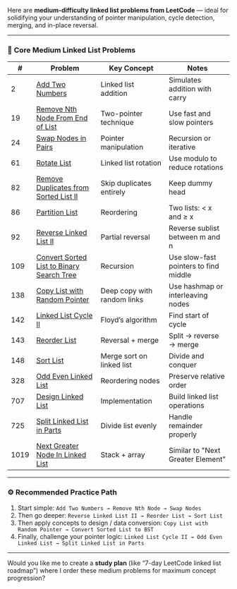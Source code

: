 Here are **medium-difficulty linked list problems from LeetCode** — ideal for solidifying your understanding of pointer manipulation, cycle detection, merging, and in-place reversal.

---

### 🧩 **Core Medium Linked List Problems**

| #    | Problem                                                                                                               | Key Concept                 | Notes                                 |
| ---- | --------------------------------------------------------------------------------------------------------------------- | --------------------------- | ------------------------------------- |
| 2    | [Add Two Numbers](https://leetcode.com/problems/add-two-numbers/)                                                     | Linked list addition        | Simulates addition with carry         |
| 19   | [Remove Nth Node From End of List](https://leetcode.com/problems/remove-nth-node-from-end-of-list/)                   | Two-pointer technique       | Use fast and slow pointers            |
| 24   | [Swap Nodes in Pairs](https://leetcode.com/problems/swap-nodes-in-pairs/)                                             | Pointer manipulation        | Recursion or iterative                |
| 61   | [Rotate List](https://leetcode.com/problems/rotate-list/)                                                             | Linked list rotation        | Use modulo to reduce rotations        |
| 82   | [Remove Duplicates from Sorted List II](https://leetcode.com/problems/remove-duplicates-from-sorted-list-ii/)         | Skip duplicates entirely    | Keep dummy head                       |
| 86   | [Partition List](https://leetcode.com/problems/partition-list/)                                                       | Reordering                  | Two lists: < x and ≥ x                |
| 92   | [Reverse Linked List II](https://leetcode.com/problems/reverse-linked-list-ii/)                                       | Partial reversal            | Reverse sublist between m and n       |
| 109  | [Convert Sorted List to Binary Search Tree](https://leetcode.com/problems/convert-sorted-list-to-binary-search-tree/) | Recursion                   | Use slow-fast pointers to find middle |
| 138  | [Copy List with Random Pointer](https://leetcode.com/problems/copy-list-with-random-pointer/)                         | Deep copy with random links | Use hashmap or interleaving nodes     |
| 142  | [Linked List Cycle II](https://leetcode.com/problems/linked-list-cycle-ii/)                                           | Floyd’s algorithm           | Find start of cycle                   |
| 143  | [Reorder List](https://leetcode.com/problems/reorder-list/)                                                           | Reversal + merge            | Split → reverse → merge               |
| 148  | [Sort List](https://leetcode.com/problems/sort-list/)                                                                 | Merge sort on linked list   | Divide and conquer                    |
| 328  | [Odd Even Linked List](https://leetcode.com/problems/odd-even-linked-list/)                                           | Reordering nodes            | Preserve relative order               |
| 707  | [Design Linked List](https://leetcode.com/problems/design-linked-list/)                                               | Implementation              | Build linked list operations          |
| 725  | [Split Linked List in Parts](https://leetcode.com/problems/split-linked-list-in-parts/)                               | Divide list evenly          | Handle remainder properly             |
| 1019 | [Next Greater Node In Linked List](https://leetcode.com/problems/next-greater-node-in-linked-list/)                   | Stack + array               | Similar to "Next Greater Element"     |

---

### ⚙️ **Recommended Practice Path**

1. Start simple:
   `Add Two Numbers → Remove Nth Node → Swap Nodes`
2. Then go deeper:
   `Reverse Linked List II → Reorder List → Sort List`
3. Then apply concepts to design / data conversion:
   `Copy List with Random Pointer → Convert Sorted List to BST`
4. Finally, challenge your pointer logic:
   `Linked List Cycle II → Odd Even Linked List → Split Linked List in Parts`

---

Would you like me to create a **study plan** (like “7-day LeetCode linked list roadmap”) where I order these medium problems for maximum concept progression?
